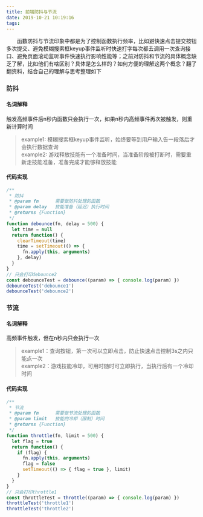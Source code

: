 ```yaml
---
title: 前端防抖与节流
date: 2019-10-21 10:19:16
tags:
---
```


&emsp;&emsp;函数防抖与节流印象中都是为了控制函数执行频率，比如避快速点击提交按钮多次提交、避免模糊搜索框keyup事件监听时快速打字每次都去调用一次查询接口、避免页面滚动监听事件快速执行影响性能等；之前对防抖和节流的具体概念缺乏了解，比如他们有啥区别？具体是怎么样的？如何方便的理解这两个概念？翻了翻资料，结合自己的理解与思考整理如下

### 防抖

#### 名词解释
触发高频事件后n秒内函数只会执行一次，如果n秒内高频事件再次被触发，则重新计算时间
> example1: 模糊搜索框keyup事件监听，始终要等到用户输入告一段落后才会执行数据查询  
> example2: 游戏释放技能有一个准备时间，当准备阶段被打断时，需要重新走技能准备，准备完成才能够释放技能

#### 代码实现
```javascript
/**
 * 防抖
 * @param fn      需要做防抖处理的函数
 * @param delay   技能准备（延迟）执行时间
 * @returns {Function}
 */
function debounce(fn, delay = 500) {
  let time = null
  return function() {
    clearTimeout(time)
    time = setTimeout(() => {
      fn.apply(this, arguments)
    }, delay)
  }
}
// 只会打印debounce2
const debounceTest = debounce((param) => { console.log(param) })
debounceTest('debounce1')
debounceTest('debounce2')
```

### 节流
#### 名词解释
高频事件触发，但在n秒内只会执行一次
> example1：查询按钮，第一次可以立即点击，防止快速点击控制3s之内只能点一次  
> example2：游戏技能冷却，可用时随时可立即执行，当执行后有一个冷却时间

#### 代码实现
```javascript
/**
 * 节流
 * @param fn      需要做节流处理的函数
 * @param limit   技能的冷却（限制）时间
 * @returns {Function}
 */
function throttle(fn, limit = 500) {
  let flag = true
  return function() {
    if (flag) {
      fn.apply(this, arguments)
      flag = false
      setTimeout(() => { flag = true }, limit)
    }
  }
}
// 只会打印throttle1
const throttleTest = throttle((param) => { console.log(param) })
throttleTest('throttle1')
throttleTest('throttle2')
```
